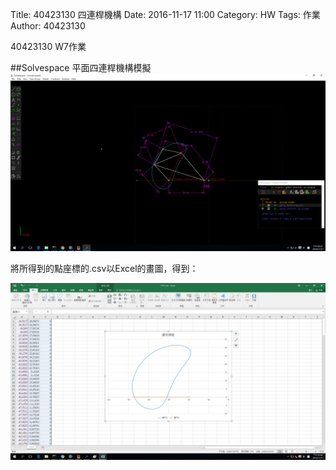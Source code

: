 Title: 40423130 四連桿機構
Date: 2016-11-17 11:00
Category: HW
Tags: 作業
Author: 40423130 

40423130 W7作業

<!-- PELICAN_END_SUMMARY -->

##Solvespace 平面四連桿機構模擬
<img src="./../w7/1117.png" width="800">
<p>將所得到的點座標的.csv以Excel的畫圖，得到：</p>
<img src="./../w7/1117 csv.png" width="800">

